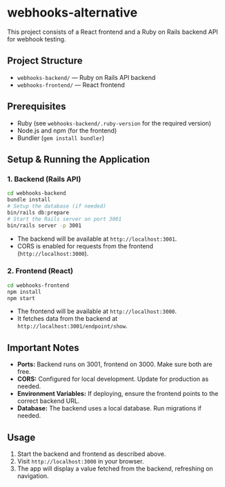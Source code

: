 # webhooks-alternative

This project consists of a React frontend and a Ruby on Rails backend API for webhook testing.

## Project Structure
- `webhooks-backend/` — Ruby on Rails API backend
- `webhooks-frontend/` — React frontend

## Prerequisites
- Ruby (see `webhooks-backend/.ruby-version` for the required version)
- Node.js and npm (for the frontend)
- Bundler (`gem install bundler`)

## Setup & Running the Application

### 1. Backend (Rails API)
```sh
cd webhooks-backend
bundle install
# Setup the database (if needed)
bin/rails db:prepare
# Start the Rails server on port 3001
bin/rails server -p 3001
```
- The backend will be available at `http://localhost:3001`.
- CORS is enabled for requests from the frontend (`http://localhost:3000`).

### 2. Frontend (React)
```sh
cd webhooks-frontend
npm install
npm start
```
- The frontend will be available at `http://localhost:3000`.
- It fetches data from the backend at `http://localhost:3001/endpoint/show`.

## Important Notes
- **Ports:** Backend runs on 3001, frontend on 3000. Make sure both are free.
- **CORS:** Configured for local development. Update for production as needed.
- **Environment Variables:** If deploying, ensure the frontend points to the correct backend URL.
- **Database:** The backend uses a local database. Run migrations if needed.

## Usage
1. Start the backend and frontend as described above.
2. Visit `http://localhost:3000` in your browser.
3. The app will display a value fetched from the backend, refreshing on navigation.
